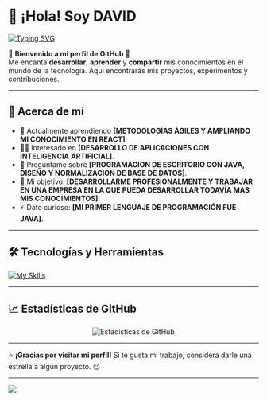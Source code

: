 # 👋 ¡Hola! Soy DAVID

<p align="start">
<a href="https://git.io/typing-svg"><img src="https://readme-typing-svg.demolab.com?font=Fira+Code&pause=1000&random=false&width=435&lines=Desarrollador+de+Software;Siempre+listo+para+nuevos+retos" alt="Typing SVG" /></a>
</p>

🌟 **Bienvenido a mi perfil de GitHub** 🌟  
Me encanta **desarrollar**, **aprender** y **compartir** mis conocimientos en el mundo de la tecnología. Aquí encontrarás mis proyectos, experimentos y contribuciones.  

---

## 🚀 **Acerca de mí**

- 🌱 Actualmente aprendiendo **[METODOLOGÍAS ÁGILES Y AMPLIANDO MI CONOCIMIENTO EN REACT]**.
- 👨‍💻 Interesado en **[DESARROLLO DE APLICACIONES CON INTELIGENCIA ARTIFICIAL]**.
- 💬 Pregúntame sobre **[PROGRAMACION DE ESCRITORIO CON JAVA, DISEÑO Y NORMALIZACION DE BASE DE DATOS]**.
- 🎯 Mi objetivo: **[DESARROLLARME PROFESIONALMENTE Y TRABAJAR EN UNA EMPRESA EN LA QUE PUEDA DESARROLLAR TODAVÍA MAS MIS CONOCIMIENTOS]**.
- ⚡ Dato curioso: **[MI PRIMER LENGUAJE DE PROGRAMACIÓN FUE JAVA]**.

---

## 🛠️ **Tecnologías y Herramientas**

[![My Skills](https://skillicons.dev/icons?i=java,javascript,html,css,aws,react,nodejs,mysql,php,git,github,gitlab,tailwind,discord,gmail,latex,vite,vscode,npm&perline=5)](https://skillicons.dev)

---

## 📈 **Estadísticas de GitHub**

<p align="center">
  <img src="https://github-readme-stats.vercel.app/api?username=DavidGR21&show_icons=true&theme=radical" alt="Estadísticas de GitHub">
</p>

---

⭐️ **¡Gracias por visitar mi perfil!** Si te gusta mi trabajo, considera darle una estrella a algún proyecto. 😉


---
[![](https://visitcount.itsvg.in/api?id=DavidGR21&icon=0&color=0)](https://visitcount.itsvg.in)
